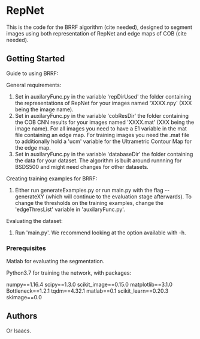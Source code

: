 # RepNet

This is the code for the BRRF algorithm (cite needed), designed to segment images using both representation of RepNet and edge maps of COB (cite needed).
 
## Getting Started

Guide to using BRRF:

General requirements:
1. Set in auxilaryFunc.py in the variable 'repDirUsed' the folder containing the representations of RepNet for your images named 'XXXX.npy' (XXX being the image name).
2. Set in auxilaryFunc.py in the variable 'cobResDir' the folder containing the COB CNN results for your images named 'XXXX.mat' (XXX being the image name). For all images you need to have a E1 variable in the mat file containing an edge map. For training images you need the .mat file to additionally hold a 'ucm' variable for the Ultrametric Contour Map for the edge map.
3. Set in auxilaryFunc.py in the variable 'databaseDir' the folder containing the data for your dataset. The algorithm is built around runnning for BSDS500 and might need changes for other datasets.

Creating training examples for BRRF:
1. Either run generateExamples.py or run main.py with the flag --generateXY (which will continue to the evaluation stage afterwards).
To change the thresholds on the training examples, change the 'edgeThresList' variable in 'auxilaryFunc.py'.

Evaluating the dataset:
1. Run 'main.py'. We recommend looking at the option available with -h.

### Prerequisites

Matlab for evaluating the segmentation.

Python3.7 for training the network, with packages:

numpy==1.16.4
scipy==1.3.0
scikit_image==0.15.0
matplotlib==3.1.0
Bottleneck==1.2.1
tqdm==4.32.1
matlab==0.1
scikit_learn==0.20.3
skimage==0.0

## Authors

Or Isaacs.


